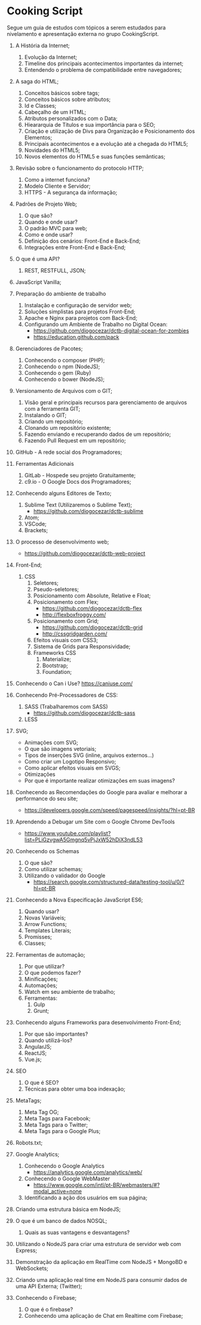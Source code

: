 # Cooking Script

Segue um guia de estudos com tópicos a serem estudados para nivelamento e apresentação externa no grupo CookingScript.

1. A História da Internet;
	1. Evolução da Internet;
	2. Timeline dos principais acontecimentos importantes da internet;
	3. Entendendo o problema de compatibilidade entre navegadores;
2. A saga do HTML;
	1. Conceitos básicos sobre tags;
	2. Conceitos básicos sobre atributos;
	3. Id e Classes;
	4. Cabeçalho de um HTML;
	5. Atributos personalizados com o Data;
	6. Hieararquia de Títulos e sua importância para o SEO;
	7. Criação e utilização de Divs para Organização e Posicionamento dos Elementos;
	8. Principais acontecimentos e a evolução até a chegada do HTML5;
	9. Novidades do HTML5;
	10. Novos elementos do HTML5 e suas funções semânticas;
3. Revisão sobre o funcionamento do protocolo HTTP;
	1. Como a internet funciona?
	2. Modelo Cliente e Servidor;
	3. HTTPS - A segurança da informação;
4. Padrões de Projeto Web;
	1. O que são?
	2. Quando e onde usar?
	3. O padrão MVC para web;
	4. Como e onde usar?
	5. Definição dos cenários: Front-End e Back-End;
	6. Integrações entre Front-End e Back-End;
5. O que é uma API?
	1. REST, RESTFULL, JSON;
6. JavaScript Vanilla;
7. Preparação do ambiente de trabalho
	1. Instalação e configuração de servidor web;
	2. Soluções simplistas para projetos Front-End;
	3. Apache e Nginx para projetos com Back-End;
	4. Configurando um Ambiente de Trabalho no Digital Ocean:
		* https://github.com/diogocezar/dctb-digital-ocean-for-zombies
		* https://education.github.com/pack
8. Gerenciadores de Pacotes;
	1. Conhecendo o composer (PHP);
	2. Conhecendo o npm (NodeJS);
	3. Conhecendo o gem (Ruby)
	4. Conhecendo o bower (NodeJS);
9. Versionamento de Arquivos com o GIT;
	1. Visão geral e principais recursos para gerenciamento de arquivos com a ferramenta GIT;
	2. Instalando o GIT;
	3. Criando um repositório;
	4. Clonando um repositório existente;
	5. Fazendo enviando e recuperando dados de um repositório;
	6. Fazendo Pull Request em um repositório;
10. GitHub - A rede social dos Programadores;
11. Ferramentas Adicionais
	1. GitLab - Hospede seu projeto Gratuitamente;
	2. c9.io - O Google Docs dos Programadores;
12. Conhecendo alguns Editores de Texto;
	1. Sublime Text (Utilizaremos o Sublime Text);
		* https://github.com/diogocezar/dctb-sublime
	2. Atom;
	3. VSCode;
	4. Brackets;
13. O processo de desenvolvimento web;
	* https://github.com/diogocezar/dctb-web-project
14. Front-End;
	1. CSS
		1. Seletores;
		2. Pseudo-seletores;
		3. Posicionamento com Absolute, Relative e Float;
		4. Posicionamento com Flex;
			* https://github.com/diogocezar/dctb-flex
			* http://flexboxfroggy.com/
		5. Posicionamento com Grid;
			* https://github.com/diogocezar/dctb-grid
			* http://cssgridgarden.com/
		6. Efeitos visuais com CSS3;
		7. Sistema de Grids para Responsividade;
		8. Frameworks CSS
			1. Materialize;
			2. Bootstrap;
			3. Foundation;

15. Conhecendo o Can i Use? https://caniuse.com/
16. Conhecendo Pré-Processadores de CSS:
	1. SASS (Trabalharemos com SASS)
		* https://github.com/diogocezar/dctb-sass
	2. LESS
17. SVG;
	* Animações com SVG;
	* O que são imagens vetoriais;
	* Tipos de inserções SVG (inline, arquivos externos…)
	* Como criar um Logotipo Responsivo;
	* Como aplicar efeitos visuais em SVGS;
	* Otimizações
	* Por que é importante realizar otimizações em suas imagens?
18. Conhecendo as Recomendações do Google para avaliar e melhorar a performance do seu site;
	* https://developers.google.com/speed/pagespeed/insights/?hl=pt-BR
19. Aprendendo a Debugar um Site com o Google Chrome DevTools
	* https://www.youtube.com/playlist?list=PLiGzvgwA5Gmgnq5vPjJxW52hDiX3ndL53
20. Conhecendo os Schemas
	1. O que são?
	2. Como utilizar schemas;
	3. Utilizando o validador do Google
		* https://search.google.com/structured-data/testing-tool/u/0/?hl=pt-BR
21. Conhecendo a Nova Especificação JavaScript ES6;
	1. Quando usar?
	2. Novas Variáveis;
	3. Arrow Functions;
	4. Templates Literais;
	5. Promisses;
	6. Classes;
22. Ferramentas de automação;
	1. Por que utilizar?
	2. O que podemos fazer?
	3. Minificações;
	4. Automações;
	5. Watch em seu ambiente de trabalho;
	6. Ferramentas:
		1. Gulp
		2. Grunt;
23. Conhecendo alguns Frameworks para desenvolvimento Front-End;
	1. Por que são importantes?
	2. Quando utilizá-los?
	3. AngularJS;
	4. ReactJS;
	5. Vue.js;
24. SEO
	1. O que é SEO?
	2. Técnicas para obter uma boa indexação;
25. MetaTags;
	1. Meta Tag OG;
	2. Meta Tags para Facebook;
	3. Meta Tags para o Twitter;
	4. Meta Tags para o Google Plus;
26. Robots.txt;
27. Google Analytics;
	1. Conhecendo o Google Analytics
		* https://analytics.google.com/analytics/web/
	2. Conhecendo o Google WebMaster
		* https://www.google.com/intl/pt-BR/webmasters/#?modal_active=none
	3. Identificando a ação dos usuários em sua página;
28. Criando uma estrutura básica em NodeJS;
29. O que é um banco de dados NOSQL;
	1. Quais as suas vantagens e desvantagens?
30. Utilizando o NodeJS para criar uma estrutura de servidor web com Express;
31. Demonstração da aplicação em RealTime com NodeJS + MongoBD e WebSockets;
32. Criando uma aplicação real time em NodeJS para consumir dados de uma API Externa; (Twitter);
33. Conhecendo o Firebase;
	1. O que é o firebase?
	2. Conhecendo uma aplicação de Chat em Realtime com Firebase;